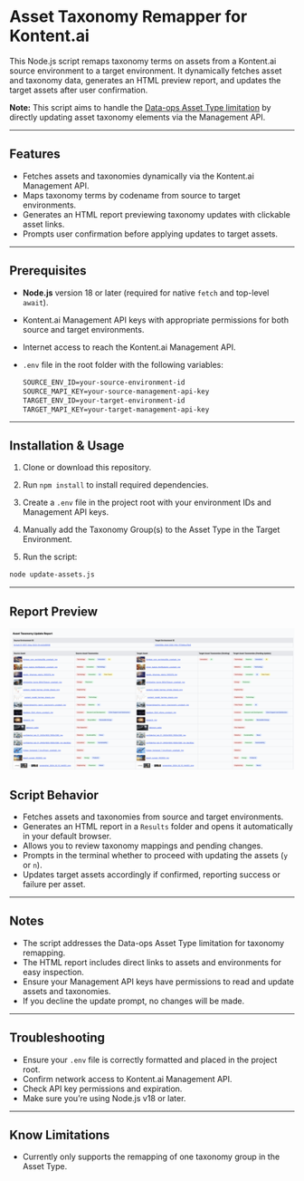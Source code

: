 # Asset Taxonomy Remapper for Kontent.ai

This Node.js script remaps taxonomy terms on assets from a Kontent.ai source environment to a target environment. It dynamically fetches asset and taxonomy data, generates an HTML preview report, and updates the target assets after user confirmation.

**Note:** This script aims to handle the [Data-ops Asset Type limitation](https://github.com/kontent-ai/data-ops/blob/main/src/commands/environment/backupRestore/README.md#known-limitations) by directly updating asset taxonomy elements via the Management API.

---

## Features

- Fetches assets and taxonomies dynamically via the Kontent.ai Management API.
- Maps taxonomy terms by codename from source to target environments.
- Generates an HTML report previewing taxonomy updates with clickable asset links.
- Prompts user confirmation before applying updates to target assets.

---

## Prerequisites

- **Node.js** version 18 or later (required for native `fetch` and top-level `await`).
- Kontent.ai Management API keys with appropriate permissions for both source and target environments.
- Internet access to reach the Kontent.ai Management API.
- `.env` file in the root folder with the following variables:

  ```env
  SOURCE_ENV_ID=your-source-environment-id
  SOURCE_MAPI_KEY=your-source-management-api-key
  TARGET_ENV_ID=your-target-environment-id
  TARGET_MAPI_KEY=your-target-management-api-key
  ```

---

## Installation & Usage

1. Clone or download this repository.

2. Run `npm install` to install required dependencies.

3. Create a `.env` file in the project root with your environment IDs and Management API keys.

4. Manually add the Taxonomy Group(s) to the Asset Type in the Target Environment.

5. Run the script:

```bash
node update-assets.js
```

---

## Report Preview

![Asset Taxonomy Remap Report](./assets/Asset-Taxonomy%20Remap-Report.png)

## Script Behavior

- Fetches assets and taxonomies from source and target environments.
- Generates an HTML report in a `Results` folder and opens it automatically in your default browser.
- Allows you to review taxonomy mappings and pending changes.
- Prompts in the terminal whether to proceed with updating the assets (`y` or `n`).
- Updates target assets accordingly if confirmed, reporting success or failure per asset.

---

## Notes

- The script addresses the Data-ops Asset Type limitation for taxonomy remapping.
- The HTML report includes direct links to assets and environments for easy inspection.
- Ensure your Management API keys have permissions to read and update assets and taxonomies.
- If you decline the update prompt, no changes will be made.

---

## Troubleshooting

- Ensure your `.env` file is correctly formatted and placed in the project root.
- Confirm network access to Kontent.ai Management API.
- Check API key permissions and expiration.
- Make sure you’re using Node.js v18 or later.

---

## Know Limitations

- Currently only supports the remapping of one taxonomy group in the Asset Type.
